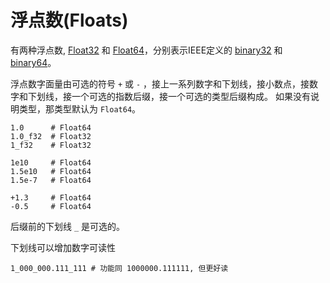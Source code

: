 # 浮点数(Floats)

有两种浮点数, [Float32](http://crystal-lang.org/api/Float32.html) 和 [Float64](http://crystal-lang.org/api/Float64.html)，分别表示IEEE定义的 [binary32](http://en.wikipedia.org/wiki/Single_precision_floating-point_format)
和 [binary64](http://en.wikipedia.org/wiki/Double_precision_floating-point_format)。

浮点数字面量由可选的符号 `+` 或 `-` ，接上一系列数字和下划线，接小数点，接数字和下划线，接一个可选的指数后缀，接一个可选的类型后缀构成。
如果没有说明类型，那类型默认为 `Float64`。

```crystal
1.0      # Float64
1.0_f32  # Float32
1_f32    # Float32

1e10     # Float64
1.5e10   # Float64
1.5e-7   # Float64

+1.3     # Float64
-0.5     # Float64
```

后缀前的下划线 `_` 是可选的。

下划线可以增加数字可读性

```crystal
1_000_000.111_111 # 功能同 1000000.111111, 但更好读
```
